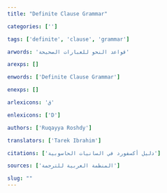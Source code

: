 ```yaml
---
title: "Definite Clause Grammar"

categories: ['']

tags: ['definite', 'clause', 'grammar']

arwords: 'قواعد النحو للعبارات الصحيحة'

arexps: []

enwords: ['Definite Clause Grammar']

enexps: []

arlexicons: 'ق'

enlexicons: ['D']

authors: ['Ruqayya Roshdy']

translators: ['Tarek Ibrahim']

citations: ['دليل أكسفورد في السانيات الحاسوبية']

sources: ['المنظمة العربية للترجمة']

slug: ""
---
```

